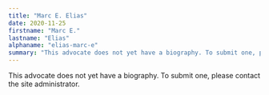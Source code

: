 ```yaml
---
title: "Marc E. Elias"
date: 2020-11-25
firstname: "Marc E."
lastname: "Elias"
alphaname: "elias-marc-e"
summary: "This advocate does not yet have a biography. To submit one, please contact the site administrator."
---
```

This advocate does not yet have a biography. To submit one, please contact the site administrator.

